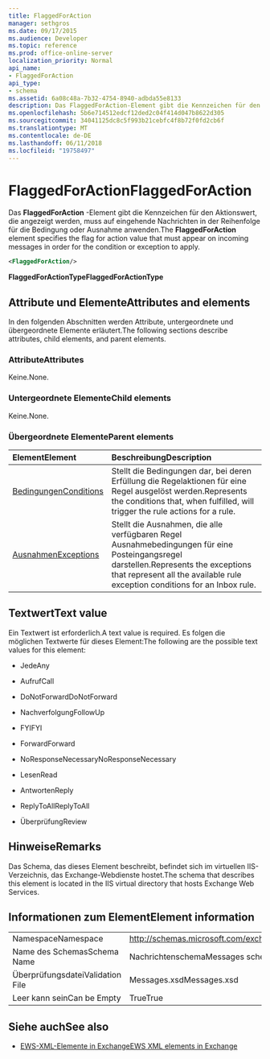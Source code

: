 ```yaml
---
title: FlaggedForAction
manager: sethgros
ms.date: 09/17/2015
ms.audience: Developer
ms.topic: reference
ms.prod: office-online-server
localization_priority: Normal
api_name:
- FlaggedForAction
api_type:
- schema
ms.assetid: 6a08c48a-7b32-4754-8940-adbda55e8133
description: Das FlaggedForAction-Element gibt die Kennzeichen für den Aktionswert, die angezeigt werden, muss auf eingehende Nachrichten in der Reihenfolge für die Bedingung oder Ausnahme anwenden.
ms.openlocfilehash: 5b6e714512edcf12ded2c04f414d047b8622d305
ms.sourcegitcommit: 34041125dc8c5f993b21cebfc4f8b72f0fd2cb6f
ms.translationtype: MT
ms.contentlocale: de-DE
ms.lasthandoff: 06/11/2018
ms.locfileid: "19758497"
---
```

# <a name="flaggedforaction"></a><span data-ttu-id="52ab2-103">FlaggedForAction</span><span class="sxs-lookup"><span data-stu-id="52ab2-103">FlaggedForAction</span></span>

<span data-ttu-id="52ab2-104">Das **FlaggedForAction** -Element gibt die Kennzeichen für den Aktionswert, die angezeigt werden, muss auf eingehende Nachrichten in der Reihenfolge für die Bedingung oder Ausnahme anwenden.</span><span class="sxs-lookup"><span data-stu-id="52ab2-104">The **FlaggedForAction** element specifies the flag for action value that must appear on incoming messages in order for the condition or exception to apply.</span></span> 
  
```XML
<FlaggedForAction/>
```

 <span data-ttu-id="52ab2-105">**FlaggedForActionType**</span><span class="sxs-lookup"><span data-stu-id="52ab2-105">**FlaggedForActionType**</span></span>
## <a name="attributes-and-elements"></a><span data-ttu-id="52ab2-106">Attribute und Elemente</span><span class="sxs-lookup"><span data-stu-id="52ab2-106">Attributes and elements</span></span>

<span data-ttu-id="52ab2-107">In den folgenden Abschnitten werden Attribute, untergeordnete und übergeordnete Elemente erläutert.</span><span class="sxs-lookup"><span data-stu-id="52ab2-107">The following sections describe attributes, child elements, and parent elements.</span></span>
  
### <a name="attributes"></a><span data-ttu-id="52ab2-108">Attribute</span><span class="sxs-lookup"><span data-stu-id="52ab2-108">Attributes</span></span>

<span data-ttu-id="52ab2-109">Keine.</span><span class="sxs-lookup"><span data-stu-id="52ab2-109">None.</span></span>
  
### <a name="child-elements"></a><span data-ttu-id="52ab2-110">Untergeordnete Elemente</span><span class="sxs-lookup"><span data-stu-id="52ab2-110">Child elements</span></span>

<span data-ttu-id="52ab2-111">Keine.</span><span class="sxs-lookup"><span data-stu-id="52ab2-111">None.</span></span>
  
### <a name="parent-elements"></a><span data-ttu-id="52ab2-112">Übergeordnete Elemente</span><span class="sxs-lookup"><span data-stu-id="52ab2-112">Parent elements</span></span>

|<span data-ttu-id="52ab2-113">**Element**</span><span class="sxs-lookup"><span data-stu-id="52ab2-113">**Element**</span></span>|<span data-ttu-id="52ab2-114">**Beschreibung**</span><span class="sxs-lookup"><span data-stu-id="52ab2-114">**Description**</span></span>|
|:-----|:-----|
|[<span data-ttu-id="52ab2-115">Bedingungen</span><span class="sxs-lookup"><span data-stu-id="52ab2-115">Conditions</span></span>](conditions.md) <br/> |<span data-ttu-id="52ab2-116">Stellt die Bedingungen dar, bei deren Erfüllung die Regelaktionen für eine Regel ausgelöst werden.</span><span class="sxs-lookup"><span data-stu-id="52ab2-116">Represents the conditions that, when fulfilled, will trigger the rule actions for a rule.</span></span>  <br/> |
|[<span data-ttu-id="52ab2-117">Ausnahmen</span><span class="sxs-lookup"><span data-stu-id="52ab2-117">Exceptions</span></span>](exceptions.md) <br/> |<span data-ttu-id="52ab2-118">Stellt die Ausnahmen, die alle verfügbaren Regel Ausnahmebedingungen für eine Posteingangsregel darstellen.</span><span class="sxs-lookup"><span data-stu-id="52ab2-118">Represents the exceptions that represent all the available rule exception conditions for an Inbox rule.</span></span>  <br/> |
   
## <a name="text-value"></a><span data-ttu-id="52ab2-119">Textwert</span><span class="sxs-lookup"><span data-stu-id="52ab2-119">Text value</span></span>

<span data-ttu-id="52ab2-120">Ein Textwert ist erforderlich.</span><span class="sxs-lookup"><span data-stu-id="52ab2-120">A text value is required.</span></span> <span data-ttu-id="52ab2-121">Es folgen die möglichen Textwerte für dieses Element:</span><span class="sxs-lookup"><span data-stu-id="52ab2-121">The following are the possible text values for this element:</span></span>
  
- <span data-ttu-id="52ab2-122">Jede</span><span class="sxs-lookup"><span data-stu-id="52ab2-122">Any</span></span>
    
- <span data-ttu-id="52ab2-123">Aufruf</span><span class="sxs-lookup"><span data-stu-id="52ab2-123">Call</span></span>
    
- <span data-ttu-id="52ab2-124">DoNotForward</span><span class="sxs-lookup"><span data-stu-id="52ab2-124">DoNotForward</span></span>
    
- <span data-ttu-id="52ab2-125">Nachverfolgung</span><span class="sxs-lookup"><span data-stu-id="52ab2-125">FollowUp</span></span>
    
- <span data-ttu-id="52ab2-126">FYI</span><span class="sxs-lookup"><span data-stu-id="52ab2-126">FYI</span></span>
    
- <span data-ttu-id="52ab2-127">Forward</span><span class="sxs-lookup"><span data-stu-id="52ab2-127">Forward</span></span>
    
- <span data-ttu-id="52ab2-128">NoResponseNecessary</span><span class="sxs-lookup"><span data-stu-id="52ab2-128">NoResponseNecessary</span></span>
    
- <span data-ttu-id="52ab2-129">Lesen</span><span class="sxs-lookup"><span data-stu-id="52ab2-129">Read</span></span>
    
- <span data-ttu-id="52ab2-130">Antworten</span><span class="sxs-lookup"><span data-stu-id="52ab2-130">Reply</span></span>
    
- <span data-ttu-id="52ab2-131">ReplyToAll</span><span class="sxs-lookup"><span data-stu-id="52ab2-131">ReplyToAll</span></span>
    
- <span data-ttu-id="52ab2-132">Überprüfung</span><span class="sxs-lookup"><span data-stu-id="52ab2-132">Review</span></span>
    
## <a name="remarks"></a><span data-ttu-id="52ab2-133">Hinweise</span><span class="sxs-lookup"><span data-stu-id="52ab2-133">Remarks</span></span>

<span data-ttu-id="52ab2-134">Das Schema, das dieses Element beschreibt, befindet sich im virtuellen IIS-Verzeichnis, das Exchange-Webdienste hostet.</span><span class="sxs-lookup"><span data-stu-id="52ab2-134">The schema that describes this element is located in the IIS virtual directory that hosts Exchange Web Services.</span></span>
  
## <a name="element-information"></a><span data-ttu-id="52ab2-135">Informationen zum Element</span><span class="sxs-lookup"><span data-stu-id="52ab2-135">Element information</span></span>

|||
|:-----|:-----|
|<span data-ttu-id="52ab2-136">Namespace</span><span class="sxs-lookup"><span data-stu-id="52ab2-136">Namespace</span></span>  <br/> |http://schemas.microsoft.com/exchange/services/2006/messages  <br/> |
|<span data-ttu-id="52ab2-137">Name des Schemas</span><span class="sxs-lookup"><span data-stu-id="52ab2-137">Schema Name</span></span>  <br/> |<span data-ttu-id="52ab2-138">Nachrichtenschema</span><span class="sxs-lookup"><span data-stu-id="52ab2-138">Messages schema</span></span>  <br/> |
|<span data-ttu-id="52ab2-139">Überprüfungsdatei</span><span class="sxs-lookup"><span data-stu-id="52ab2-139">Validation File</span></span>  <br/> |<span data-ttu-id="52ab2-140">Messages.xsd</span><span class="sxs-lookup"><span data-stu-id="52ab2-140">Messages.xsd</span></span>  <br/> |
|<span data-ttu-id="52ab2-141">Leer kann sein</span><span class="sxs-lookup"><span data-stu-id="52ab2-141">Can be Empty</span></span>  <br/> |<span data-ttu-id="52ab2-142">True</span><span class="sxs-lookup"><span data-stu-id="52ab2-142">True</span></span>  <br/> |
   
## <a name="see-also"></a><span data-ttu-id="52ab2-143">Siehe auch</span><span class="sxs-lookup"><span data-stu-id="52ab2-143">See also</span></span>



- [<span data-ttu-id="52ab2-144">EWS-XML-Elemente in Exchange</span><span class="sxs-lookup"><span data-stu-id="52ab2-144">EWS XML elements in Exchange</span></span>](ews-xml-elements-in-exchange.md)

